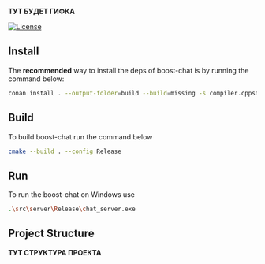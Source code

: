 **ТУТ БУДЕТ ГИФКА**

[![License](https://img.shields.io/badge/License-MIT-blue.svg)](https://github.com/withastro/astro/blob/main/LICENSE)

## Install

The **recommended** way to install the deps of boost-chat is by running the command below:

```bash
conan install . --output-folder=build --build=missing -s compiler.cppstd=17 -g CMakeToolchain
```

## Build

To build boost-chat run the command below

```bash
cmake --build . --config Release
```

## Run
To run the boost-chat on Windows use

```bash
.\src\server\Release\chat_server.exe
```

## Project Structure

**ТУТ СТРУКТУРА ПРОЕКТА**
